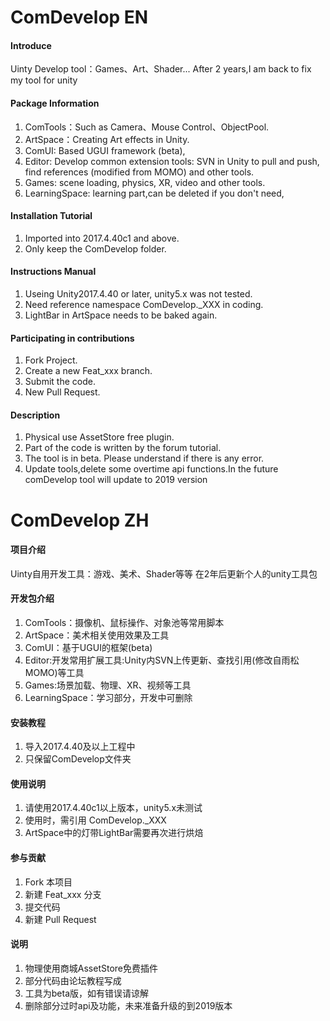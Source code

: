 # ComDevelop EN

#### Introduce
Uinty Develop tool：Games、Art、Shader...
After 2 years,I am back to fix my tool for unity

#### Package Information
1. ComTools：Such as Camera、Mouse Control、ObjectPool.
2. ArtSpace：Creating Art effects in Unity.
3. ComUI:  Based UGUI framework (beta),
4. Editor: Develop common extension tools: SVN in Unity to pull and push, find references (modified from MOMO) and other tools.
5. Games: scene loading, physics, XR, video and other tools.
6. LearningSpace: learning part,can be deleted if you don't need,
#### Installation Tutorial

1. Imported into 2017.4.40c1 and above.
2. Only keep the ComDevelop folder.

#### Instructions Manual

1. Useing Unity2017.4.40 or later, unity5.x was not tested.
2. Need reference namespace ComDevelop._XXX in coding.
3. LightBar in ArtSpace needs to be baked again.

#### Participating in contributions

1. Fork Project.
2. Create a new Feat_xxx branch.
3. Submit the code.
4. New Pull Request.


#### Description
1. Physical use AssetStore free plugin.
2. Part of the code is written by the forum tutorial.
3. The tool is in beta. Please understand if there is any error.
4. Update tools,delete some overtime api functions.In the future comDevelop tool will update to 2019 version 

# 

# ComDevelop ZH

#### 项目介绍
Uinty自用开发工具：游戏、美术、Shader等等
在2年后更新个人的unity工具包

#### 开发包介绍
1. ComTools：摄像机、鼠标操作、对象池等常用脚本
2. ArtSpace：美术相关使用效果及工具
3. ComUI：基于UGUI的框架(beta)
4. Editor:开发常用扩展工具:Unity内SVN上传更新、查找引用(修改自雨松MOMO)等工具
5. Games:场景加载、物理、XR、视频等工具
6. LearningSpace：学习部分，开发中可删除
#### 安装教程

1. 导入2017.4.40及以上工程中
2. 只保留ComDevelop文件夹

#### 使用说明

1. 请使用2017.4.40c1以上版本，unity5.x未测试
2. 使用时，需引用 ComDevelop._XXX
3. ArtSpace中的灯带LightBar需要再次进行烘焙

#### 参与贡献

1. Fork 本项目
2. 新建 Feat_xxx 分支
3. 提交代码
4. 新建 Pull Request


#### 说明
1. 物理使用商城AssetStore免费插件
2. 部分代码由论坛教程写成
3. 工具为beta版，如有错误请谅解
4. 删除部分过时api及功能，未来准备升级的到2019版本
